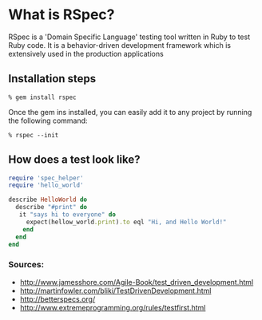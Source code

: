 # What is RSpec?

RSpec is a 'Domain Specific Language' testing tool written in Ruby to test Ruby code. It is a behavior-driven development framework which is extensively used in the production applications

## Installation steps

```
% gem install rspec
```

Once the gem ins installed, you can easily add it to any project by
running the following command:

```
% rspec --init
```

## How does a test look like?


```ruby
require 'spec_helper'
require 'hello_world'

describe HelloWorld do
  describe "#print" do
   it "says hi to everyone" do
	 expect(hellow_world.print).to eql "Hi, and Hello World!"
	end
  end
end
```

### Sources:

- http://www.jamesshore.com/Agile-Book/test_driven_development.html
- http://martinfowler.com/bliki/TestDrivenDevelopment.html
- http://betterspecs.org/
- http://www.extremeprogramming.org/rules/testfirst.html
